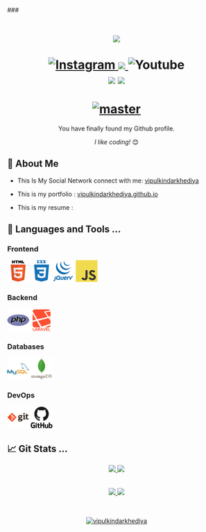 ###<h1 align="center">
  <img src="https://media.giphy.com/media/f3iwJFOVOwuy7K6FFw/giphy.gif" width="500px" /> <br>
  <div id="badges">
    <a href="https://www.instagram.com/vipul_kindarkhediya/">
    <img src="https://img.shields.io/badge/Instagram-E4405F?style=for-the-badge&logo=instagram&logoColor=white" alt="Instagram"/>
  </a>
   <a href="https://www.linkedin.com/in/vipulkindarkhediya/">
      <img src="https://img.shields.io/badge/linkedin-3388B5?style=for-the-badge&logo=linkedin&logoColor=yellow"/>
   </a>
  <a>
    <img src="https://img.shields.io/badge/youtube-E4405F?style=for-the-badge&logo=youtube&logoColor=white" alt="Youtube"/>
  </a>
 <br>
    <img src="https://komarev.com/ghpvc/?username=vipulkindarkhediya&style=for-the-badge">
    <img src="https://img.shields.io/github/followers/coding4developer.svg?style=for-the-badge&logo=appveyor">
  </div>

<div>
<br>
   <a href="https://github.com/vipulkindarkhediya">
    <img src="https://readme-typing-svg.herokuapp.com/?font=firacode&size=36&color=white&center=true&lines=Hi+coding4developer;Full+Stack+Developer" alt="master" /></a>
</h1>
<div align="center">

You have finally found my Github profile. <br>

<i>I like coding!</i> 😊

</div>

## 🙋‍ About Me 
  
- This Is My Social Network connect with me: [vipulkindarkhediya](https://linktr.ee/vckindarkhediya)
  
- This is my portfolio : [vipulkindarkhediya.github.io]()
  
- This is my resume : 

  
## 🚀 Languages and Tools ...
### Frontend
<code><img src="https://github.com/devicons/devicon/blob/master/icons/html5/html5-original-wordmark.svg"  title="html5" alt="html" width="50" height="50"/></code>
<code><img src="https://github.com/devicons/devicon/blob/master/icons/css3/css3-plain-wordmark.svg"  title="css3" alt="css" width="50" height="50"/></code><code><img src="https://github.com/devicons/devicon/blob/master/icons/jquery/jquery-plain-wordmark.svg"  title="jquery" alt="jquery" width="50" height="50"/></code>
<code><img src="https://raw.githubusercontent.com/github/explore/80688e429a7d4ef2fca1e82350fe8e3517d3494d/topics/javascript/javascript.png" title="Javascript" alt="Javascript" width="50" height="50"></code>

### Backend
<code><img src="https://github.com/devicons/devicon/blob/master/icons/php/php-original.svg" title="Hypertext Preprocessor" width="50" height="50" /></code>
<code><img src="https://github.com/devicons/devicon/blob/master/icons/laravel/laravel-plain-wordmark.svg" title="Hypertext Preprocessor" width="50" height="50" /></code>
  
### Databases
<code><a href="https://github.com/vipulkindarkhediya/LearningMysql/tree/mysql"><img src="https://github.com/devicons/devicon/blob/master/icons/mysql/mysql-original-wordmark.svg" title="MySQL"  alt="MySQL" width="50" height="50"/></a></code>
<code><a href="https://github.com/vipulkindarkhediya/LearningMongodb/tree/mongodb"><img src="https://github.com/devicons/devicon/blob/master/icons/mongodb/mongodb-original-wordmark.svg" title="mongoDB"  alt="mongoDB" width="50" height="50"/></a></code>

### DevOps
<code><img src="https://github.com/devicons/devicon/blob/master/icons/git/git-original-wordmark.svg" title="Git" alt="Github" width="50" height="50"/></code>
<code><img src="https://github.com/devicons/devicon/blob/master/icons/github/github-original-wordmark.svg" title="Git" alt="Github" width="50" height="50"/></code>
  
  
## 📈 Git Stats ...

  <div align="center">
  <a href="https://github.com/vipulkindarkhediya">
  
  <img height="200em" src="https://github-readme-stats.vercel.app/api?username=vipulkindarkhediya&show_icons=true&locale=en"/>
  
  <img height="200em" src="https://github-readme-stats.vercel.app/api/top-langs?username=vipulkindarkhediya&langs_count=20&show_icons=true&locale=en&layout=compact"/> 
</div>
    <br/> <br/>
   <div align="center">
  <a href="https://github.com/vipulkindarkhediya">
  
  <img height="170em" src="https://github-readme-streak-stats.herokuapp.com/?user=vipulkindarkhediya"/>
  
  <img height="170em" src="https://github-stats-alpha.vercel.app/api?username=vipulkindarkhediya&bc=ebebeb&ic=0E8AD9"/> 
</div>
         <br/> <br/>
     <p align="center">
    <img width="450" src="https://github-profile-trophy.vercel.app/?username=vipulkindarkhediya&theme=monokai&row=2&column=3" alt="vipulkindarkhediya" />
  </p>

<!--
**vipulkindarkhediya/vipulkindarkhediya** is a ✨ _special_ ✨ repository because its `README.md` (this file) appears on your GitHub profile.

Here are some ideas to get you started:

- 🔭 I’m currently working on ...
- 🌱 I’m currently learning ...
- 👯 I’m looking to collaborate on ...
- 🤔 I’m looking for help with ...
- 💬 Ask me about ...
- 📫 How to reach me: ...
- 😄 Pronouns: ...
- ⚡ Fun fact: ...
-->
